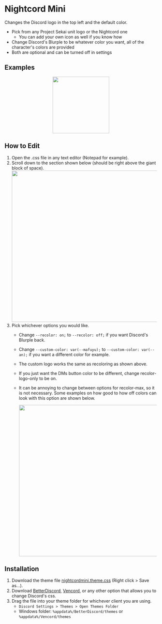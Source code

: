# Nightcord Mini

Changes the Discord logo in the top left and the default color.
- Pick from any Project Sekai unit logo or the Nightcord one
    - You can add your own icon as well if you know how
- Change Discord's Blurple to be whatever color you want, all of the character's colors are provided 
- Both are optional and can be turned off in settings

## Examples
<p align="center">
<img height=187 src="https://raw.githubusercontent.com/dabluee/discord-themes/refs/heads/main/prsk/assets/logoexample.png">
</p>

## How to Edit
1. Open the .css file in any text editor (Notepad for example).
2. Scroll down to the section shown below (should be right above the giant block of space).
    <img width=500 src="https://raw.githubusercontent.com/dabluee/discord-themes/refs/heads/main/prsk/assets/nightcordoptions.png">
3. Pick whichever options you would like.
    - Change `--recolor: on;` to `--recolor: off;` if you want Discord's Blurple back.
    - Change `--custom-color: var(--mafuyu);` to `--custom-color: var(--an);` if you want a different color for example.
    - The custom logo works the same as recoloring as shown above.
    - If you just want the DMs button color to be different, change recolor-logo-only to be on.
    - It can be annoying to change between options for recolor-max, so it is not necessary. Some examples on how good to how off colors can look with this option are shown below.

        <img width=500 src="https://raw.githubusercontent.com/dabluee/discord-themes/refs/heads/main/prsk/assets/blurpleexample.png">

## Installation

1. Download the theme file [nightcordmini.theme.css](https://raw.githubusercontent.com/dabluee/discord-themes/refs/heads/main/prsk/nightcordmini.theme.css) (Right click > Save as...).
2. Download [BetterDiscord](https://betterdiscord.app/), [Vencord](https://vencord.dev/), or any other option that allows you to change Discord's css.
3. Drag the file into your theme folder for whichever client you are using.
    - `Discord Settings > Themes > Open Themes Folder`
    - Windows folder: `%appdata%/BetterDiscord/themes` or `%appdata%/Vencord/themes`